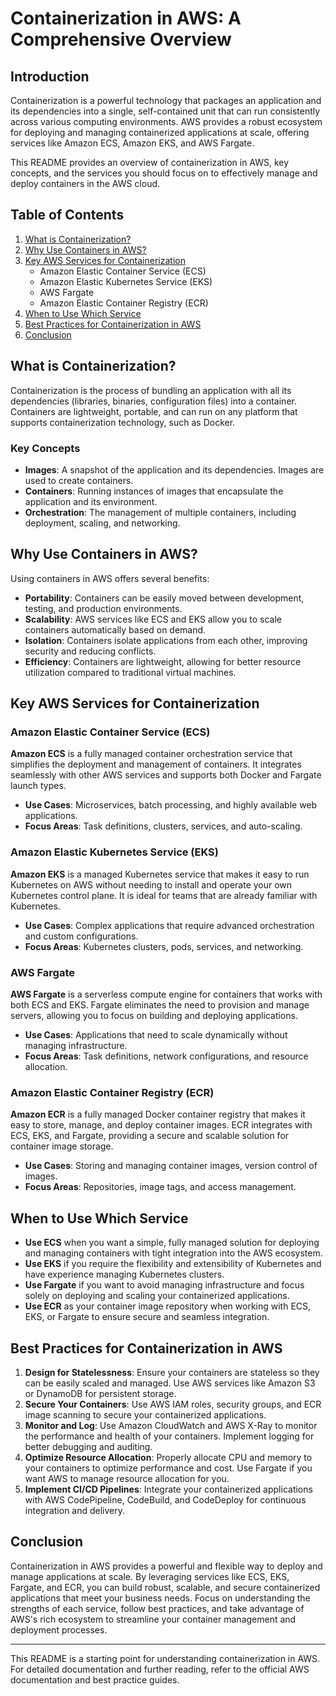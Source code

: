 # Containerization in AWS: A Comprehensive Overview

## Introduction

Containerization is a powerful technology that packages an application and its dependencies into a single, self-contained unit that can run consistently across various computing environments. AWS provides a robust ecosystem for deploying and managing containerized applications at scale, offering services like Amazon ECS, Amazon EKS, and AWS Fargate.

This README provides an overview of containerization in AWS, key concepts, and the services you should focus on to effectively manage and deploy containers in the AWS cloud.

## Table of Contents

1. [What is Containerization?](#what-is-containerization)
2. [Why Use Containers in AWS?](#why-use-containers-in-aws)
3. [Key AWS Services for Containerization](#key-aws-services-for-containerization)
   - Amazon Elastic Container Service (ECS)
   - Amazon Elastic Kubernetes Service (EKS)
   - AWS Fargate
   - Amazon Elastic Container Registry (ECR)
4. [When to Use Which Service](#when-to-use-which-service)
5. [Best Practices for Containerization in AWS](#best-practices-for-containerization-in-aws)
6. [Conclusion](#conclusion)

## What is Containerization?

Containerization is the process of bundling an application with all its dependencies (libraries, binaries, configuration files) into a container. Containers are lightweight, portable, and can run on any platform that supports containerization technology, such as Docker.

### Key Concepts

- **Images**: A snapshot of the application and its dependencies. Images are used to create containers.
- **Containers**: Running instances of images that encapsulate the application and its environment.
- **Orchestration**: The management of multiple containers, including deployment, scaling, and networking.

## Why Use Containers in AWS?

Using containers in AWS offers several benefits:

- **Portability**: Containers can be easily moved between development, testing, and production environments.
- **Scalability**: AWS services like ECS and EKS allow you to scale containers automatically based on demand.
- **Isolation**: Containers isolate applications from each other, improving security and reducing conflicts.
- **Efficiency**: Containers are lightweight, allowing for better resource utilization compared to traditional virtual machines.

## Key AWS Services for Containerization

### Amazon Elastic Container Service (ECS)

**Amazon ECS** is a fully managed container orchestration service that simplifies the deployment and management of containers. It integrates seamlessly with other AWS services and supports both Docker and Fargate launch types.

- **Use Cases**: Microservices, batch processing, and highly available web applications.
- **Focus Areas**: Task definitions, clusters, services, and auto-scaling.

### Amazon Elastic Kubernetes Service (EKS)

**Amazon EKS** is a managed Kubernetes service that makes it easy to run Kubernetes on AWS without needing to install and operate your own Kubernetes control plane. It is ideal for teams that are already familiar with Kubernetes.

- **Use Cases**: Complex applications that require advanced orchestration and custom configurations.
- **Focus Areas**: Kubernetes clusters, pods, services, and networking.

### AWS Fargate

**AWS Fargate** is a serverless compute engine for containers that works with both ECS and EKS. Fargate eliminates the need to provision and manage servers, allowing you to focus on building and deploying applications.

- **Use Cases**: Applications that need to scale dynamically without managing infrastructure.
- **Focus Areas**: Task definitions, network configurations, and resource allocation.

### Amazon Elastic Container Registry (ECR)

**Amazon ECR** is a fully managed Docker container registry that makes it easy to store, manage, and deploy container images. ECR integrates with ECS, EKS, and Fargate, providing a secure and scalable solution for container image storage.

- **Use Cases**: Storing and managing container images, version control of images.
- **Focus Areas**: Repositories, image tags, and access management.

## When to Use Which Service

- **Use ECS** when you want a simple, fully managed solution for deploying and managing containers with tight integration into the AWS ecosystem.
- **Use EKS** if you require the flexibility and extensibility of Kubernetes and have experience managing Kubernetes clusters.
- **Use Fargate** if you want to avoid managing infrastructure and focus solely on deploying and scaling your containerized applications.
- **Use ECR** as your container image repository when working with ECS, EKS, or Fargate to ensure secure and seamless integration.

## Best Practices for Containerization in AWS

1. **Design for Statelessness**: Ensure your containers are stateless so they can be easily scaled and managed. Use AWS services like Amazon S3 or DynamoDB for persistent storage.
2. **Secure Your Containers**: Use AWS IAM roles, security groups, and ECR image scanning to secure your containerized applications.
3. **Monitor and Log**: Use Amazon CloudWatch and AWS X-Ray to monitor the performance and health of your containers. Implement logging for better debugging and auditing.
4. **Optimize Resource Allocation**: Properly allocate CPU and memory to your containers to optimize performance and cost. Use Fargate if you want AWS to manage resource allocation for you.
5. **Implement CI/CD Pipelines**: Integrate your containerized applications with AWS CodePipeline, CodeBuild, and CodeDeploy for continuous integration and delivery.

## Conclusion

Containerization in AWS provides a powerful and flexible way to deploy and manage applications at scale. By leveraging services like ECS, EKS, Fargate, and ECR, you can build robust, scalable, and secure containerized applications that meet your business needs. Focus on understanding the strengths of each service, follow best practices, and take advantage of AWS's rich ecosystem to streamline your container management and deployment processes.

---

This README is a starting point for understanding containerization in AWS. For detailed documentation and further reading, refer to the official AWS documentation and best practice guides.